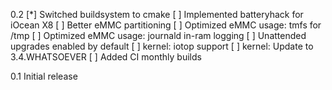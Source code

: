 0.2
    [*]  Switched buildsystem to cmake
    [ ]  Implemented batteryhack for iOcean X8
    [ ]  Better eMMC partitioning
    [ ]  Optimized eMMC usage: tmfs for /tmp
    [ ]  Optimized eMMC usage: journald in-ram logging
    [ ]  Unattended upgrades enabled by default
    [ ]  kernel: iotop support
    [ ]  kernel: Update to 3.4.WHATSOEVER
    [ ]  Added CI monthly builds

0.1
    Initial release
